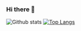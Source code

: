 ### Hi there 👋

<!--
**Timi-Leyin/Timi-Leyin** is a ✨ _special_ ✨ repository because its `README.md` (this file) appears on your GitHub profile.

Here are some ideas to get you started:

- 🔭 I’m currently working on ...
- 🌱 I’m currently learning ReactJs...
- 👯 I’m looking to collaborate on  ...
- 🤔 I’m looking for help with ...
- 💬 Ask me about ...
- 📫 How to reach me: ...
- 😄 Pronouns: ...
- ⚡ Fun fact: ...
-->
![Github stats](https://github-readme-stats.vercel.app/api?username=timi-leyin&theme=angolia&show_icons=true)
[![Top Langs](https://github-readme-stats.vercel.app/api/top-langs/?username=timi-leyin&show_icons=true)](https://github.com/bossoncode/read-md-stats)


 
